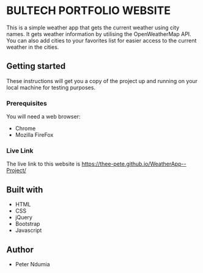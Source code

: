 # BULTECH PORTFOLIO WEBSITE

This is a simple weather app that gets the current weather using city names. It gets weather information by utilising the OpenWeatherMap API.
You can also add cities to your favorites list for easier access to the current weather in the cities.

## Getting started

These instructions will get you a copy of the project up and running on your local machine for testing purposes.

### Prerequisites

You will need a web browser:
- Chrome
- Mozilla FireFox

### Live Link

The live link to this website is https://thee-pete.github.io/WeatherApp--Project/

## Built with

- HTML
- CSS
- jQuery
- Bootstrap
- Javascript

## Author

- Peter Ndumia
